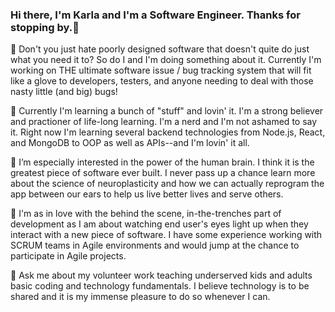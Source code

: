 ### Hi there, I'm Karla and I'm a Software Engineer. Thanks for stopping by.👋


 🔭 Don't you just hate poorly designed software that doesn't quite do just what you need it to? So do I and I'm doing something about it. Currently I'm working on THE
    ultimate software issue / bug tracking system that will fit like a glove to developers, testers, and anyone needing to deal with those nasty little (and big) bugs!
 
 🌱 Currently I'm learning a bunch of "stuff" and lovin' it. I'm a strong believer and practioner of life-long learning. I'm a nerd and I'm not ashamed to say it. 
    Right now I'm learning several backend technologies from Node.js, React, and MongoDB to OOP as well as APIs--and I'm lovin' it all.
 
 👯 I’m especially interested in the power of the human brain. I think it is the greatest piece of software ever built. I never pass up a chance learn more about
    the science of neuroplasticity and how we can actually reprogram the app between our ears to help us live better lives and serve others. 
  
 🤔 I'm as in love with the behind the scene, in-the-trenches part of development as I am about watching end user's eyes light up when they interact with a new piece of
    software. I have some experience working with SCRUM teams in Agile environments and would jump at the chance to participate in Agile projects.
 
 💬 Ask me about my volunteer work teaching underserved kids and adults basic coding and technology fundamentals. I believe technology is to be shared and it is my
    immense pleasure to do so whenever I can. 


